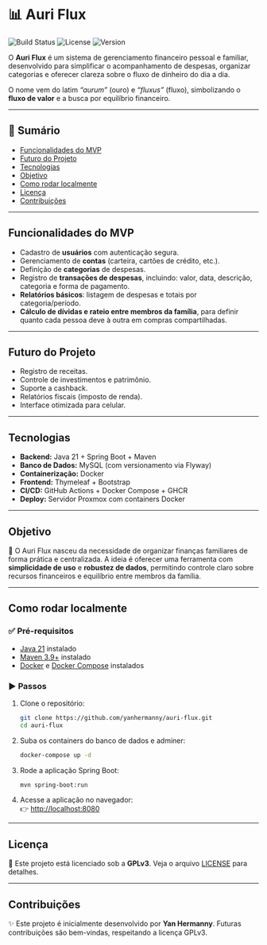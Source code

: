 # 📊 Auri Flux

![Build Status](https://github.com/yanhermanny/auri-flux/actions/workflows/main.yml/badge.svg) ![License](https://img.shields.io/github/license/yanhermanny/auri-flux) ![Version](https://img.shields.io/github/v/tag/yanhermanny/auri-flux)

O **Auri Flux** é um sistema de gerenciamento financeiro pessoal e familiar, desenvolvido para simplificar o acompanhamento de despesas, organizar categorias e oferecer clareza sobre o fluxo de dinheiro do dia a dia.

O nome vem do latim *“aurum”* (ouro) e *“fluxus”* (fluxo), simbolizando o **fluxo de valor** e a busca por equilíbrio financeiro.

---

## 📑 Sumário

* [Funcionalidades do MVP](#funcionalidades-do-mvp)
* [Futuro do Projeto](#futuro-do-projeto)
* [Tecnologias](#tecnologias)
* [Objetivo](#objetivo)
* [Como rodar localmente](#como-rodar-localmente)
* [Licença](#licença)
* [Contribuições](#contribuições)

---

## Funcionalidades do MVP
* Cadastro de **usuários** com autenticação segura.
* Gerenciamento de **contas** (carteira, cartões de crédito, etc.).
* Definição de **categorias** de despesas.
* Registro de **transações de despesas**, incluindo: valor, data, descrição, categoria e forma de pagamento.
* **Relatórios básicos**: listagem de despesas e totais por categoria/período.
* **Cálculo de dívidas e rateio entre membros da família**, para definir quanto cada pessoa deve à outra em compras compartilhadas.

---

## Futuro do Projeto
* Registro de receitas.
* Controle de investimentos e patrimônio.
* Suporte a cashback.
* Relatórios fiscais (imposto de renda).
* Interface otimizada para celular.

---

## Tecnologias
* **Backend:** Java 21 + Spring Boot + Maven
* **Banco de Dados:** MySQL (com versionamento via Flyway)
* **Containerização:** Docker
* **Frontend:** Thymeleaf + Bootstrap
* **CI/CD:** GitHub Actions + Docker Compose + GHCR
* **Deploy:** Servidor Proxmox com containers Docker

---

## Objetivo
📌 O Auri Flux nasceu da necessidade de organizar finanças familiares de forma prática e centralizada. A ideia é oferecer uma ferramenta com **simplicidade de uso** e **robustez de dados**, permitindo controle claro sobre recursos financeiros e equilíbrio entre membros da família.

---

## Como rodar localmente

### ✅ Pré-requisitos
* [Java 21](https://www.oracle.com/br/java/technologies/downloads/#java21) instalado
* [Maven 3.9+](https://maven.apache.org/download.cgi) instalado
* [Docker](https://docs.docker.com/get-docker/) e [Docker Compose](https://docs.docker.com/compose/) instalados

### ▶️ Passos
1. Clone o repositório:
   ```bash
   git clone https://github.com/yanhermanny/auri-flux.git
   cd auri-flux
   ```

2. Suba os containers do banco de dados e adminer:
   ```bash
   docker-compose up -d
   ```

3. Rode a aplicação Spring Boot:
   ```bash
   mvn spring-boot:run
   ```

4. Acesse a aplicação no navegador:  
   👉 [http://localhost:8080](http://localhost:8080)

---

## Licença
📄 Este projeto está licenciado sob a **GPLv3**. Veja o arquivo [LICENSE](LICENSE) para detalhes.

---

## Contribuições
✨ Este projeto é inicialmente desenvolvido por **Yan Hermanny**. Futuras contribuições são bem-vindas, respeitando a licença GPLv3.
